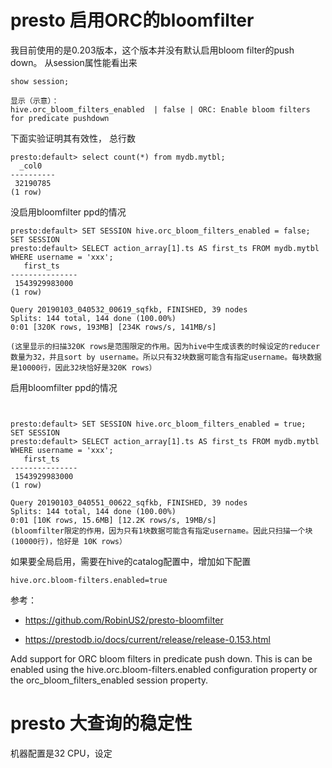# presto 启用ORC的bloomfilter
我目前使用的是0.203版本，这个版本并没有默认启用bloom filter的push down。
从session属性能看出来

```text
show session;

显示（示意）：
hive.orc_bloom_filters_enabled  | false | ORC: Enable bloom filters for predicate pushdown 
```

下面实验证明其有效性，
总行数

```text
presto:default> select count(*) from mydb.mytbl;
  _col0
----------
 32190785 
(1 row)
```

没启用bloomfilter ppd的情况

```text
presto:default> SET SESSION hive.orc_bloom_filters_enabled = false;
SET SESSION
presto:default> SELECT action_array[1].ts AS first_ts FROM mydb.mytbl WHERE username = 'xxx';
   first_ts
---------------
 1543929983000
(1 row)

Query 20190103_040532_00619_sqfkb, FINISHED, 39 nodes
Splits: 144 total, 144 done (100.00%)
0:01 [320K rows, 193MB] [234K rows/s, 141MB/s]

(这里显示的扫描320K rows是范围限定的作用。因为hive中生成该表的时候设定的reducer数量为32，并且sort by username。所以只有32块数据可能含有指定username。每块数据是10000行，因此32块恰好是320K rows）

```

启用bloomfilter ppd的情况

```text


presto:default> SET SESSION hive.orc_bloom_filters_enabled = true;
SET SESSION
presto:default> SELECT action_array[1].ts AS first_ts FROM mydb.mytbl WHERE username = 'xxx';
   first_ts
---------------
 1543929983000
(1 row)

Query 20190103_040551_00622_sqfkb, FINISHED, 39 nodes
Splits: 144 total, 144 done (100.00%)
0:01 [10K rows, 15.6MB] [12.2K rows/s, 19MB/s]
(bloomfilter限定的作用，因为只有1块数据可能含有指定username。因此只扫描一个块(10000行)，恰好是 10K rows）

```

如果要全局启用，需要在hive的catalog配置中，增加如下配置

```properties
hive.orc.bloom-filters.enabled=true
```

参考：

* https://github.com/RobinUS2/presto-bloomfilter

* https://prestodb.io/docs/current/release/release-0.153.html

Add support for ORC bloom filters in predicate push down. This is can be enabled using the hive.orc.bloom-filters.enabled configuration property or the orc_bloom_filters_enabled session property.

# presto 大查询的稳定性

机器配置是32 CPU，设定
